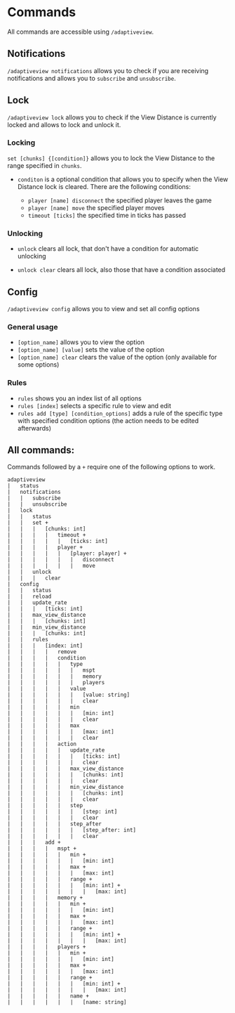 # Commands

All commands are accessible using `/adaptiveview`.

## Notifications

`/adaptiveview notifications` allows you to check if you are receiving notifications and allows you to `subscribe` and `unsubscribe`.

## Lock

`/adaptiveview lock` allows you to check if the View Distance is currently locked and allows to lock and unlock it.

### Locking
`set [chunks] {[condition]}` allows you to lock the View Distance to the range specified in `chunks`.

- `conditon` is a optional condition that allows you to specify when the View Distance lock is cleared. There are the following conditions:

  - `player [name] disconnect` the specified player leaves the game
  - `player [name] move` the specified player moves
  - `timeout [ticks]` the specified time in ticks has passed

### Unlocking

- `unlock` clears all lock, that don't have a condition for automatic unlocking

- `unlock clear` clears all lock, also those that have a condition associated

## Config

`/adaptiveview config` allows you to view and set all config options

### General usage

- `[option_name]` allows you to view the option
- `[option_name] [value]` sets the value of the option
- `[option_name] clear` clears the value of the option (only available for some options)

### Rules
- `rules` shows you an index list of all options
- `rules [index]` selects a specific rule to view and edit
- `rules add [type] [condition_options]` adds a rule of the specific type with specified condition options (the action needs to be edited afterwards)

## All commands:

Commands followed by a `+` require one of the following options to work.

```
adaptiveview
|   status
|   notifications
|   |   subscribe
|   |   unsubscribe
|   lock
|   |   status
|   |   set +
|   |   |   [chunks: int]
|   |   |   |   timeout +
|   |   |   |   |   [ticks: int]
|   |   |   |   player +
|   |   |   |   |   [player: player] +
|   |   |   |   |   |   disconnect
|   |   |   |   |   |   move
|   |   unlock
|   |   |   clear
|   config
|   |   status
|   |   reload
|   |   update_rate
|   |   |   [ticks: int]
|   |   max_view_distance
|   |   |   [chunks: int]
|   |   min_view_distance
|   |   |   [chunks: int]
|   |   rules
|   |   |   [index: int]
|   |   |   |   remove
|   |   |   |   condition
|   |   |   |   |   type
|   |   |   |   |   |   mspt
|   |   |   |   |   |   memory
|   |   |   |   |   |   players
|   |   |   |   |   value
|   |   |   |   |   |   [value: string]
|   |   |   |   |   |   clear
|   |   |   |   |   min
|   |   |   |   |   |   [min: int]
|   |   |   |   |   |   clear
|   |   |   |   |   max
|   |   |   |   |   |   [max: int]
|   |   |   |   |   |   clear
|   |   |   |   action
|   |   |   |   |   update_rate
|   |   |   |   |   |   [ticks: int]
|   |   |   |   |   |   clear
|   |   |   |   |   max_view_distance
|   |   |   |   |   |   [chunks: int]
|   |   |   |   |   |   clear
|   |   |   |   |   min_view_distance
|   |   |   |   |   |   [chunks: int]
|   |   |   |   |   |   clear
|   |   |   |   |   step
|   |   |   |   |   |   [step: int]
|   |   |   |   |   |   clear
|   |   |   |   |   step_after
|   |   |   |   |   |   [step_after: int]
|   |   |   |   |   |   clear
|   |   |   add +
|   |   |   |   mspt +
|   |   |   |   |   min +
|   |   |   |   |   |   [min: int]
|   |   |   |   |   max + 
|   |   |   |   |   |   [max: int]
|   |   |   |   |   range +
|   |   |   |   |   |   [min: int] +
|   |   |   |   |   |   |   [max: int]
|   |   |   |   memory +
|   |   |   |   |   min +
|   |   |   |   |   |   [min: int]
|   |   |   |   |   max + 
|   |   |   |   |   |   [max: int]
|   |   |   |   |   range +
|   |   |   |   |   |   [min: int] +
|   |   |   |   |   |   |   [max: int]
|   |   |   |   players +
|   |   |   |   |   min +
|   |   |   |   |   |   [min: int]
|   |   |   |   |   max + 
|   |   |   |   |   |   [max: int]
|   |   |   |   |   range +
|   |   |   |   |   |   [min: int] +
|   |   |   |   |   |   |   [max: int]
|   |   |   |   |   name +
|   |   |   |   |   |   [name: string]
```
